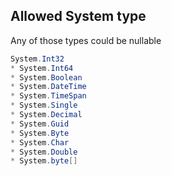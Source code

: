 
## Allowed System type
Any of those types could be nullable
```csharp
System.Int32
* System.Int64
* System.Boolean
* System.DateTime
* System.TimeSpan
* System.Single
* System.Decimal
* System.Guid
* System.Byte
* System.Char
* System.Double
* System.byte[]
```
